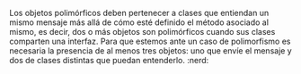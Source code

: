 Los objetos polimórficos deben pertenecer a clases que entiendan un mismo mensaje más allá de cómo esté definido el método asociado al mismo, es decir, dos o más objetos son polimórficos cuando sus clases comparten una interfaz. Para que estemos ante un caso de polimorfismo es necesaria la presencia de al menos tres objetos: uno que envíe el mensaje y dos de clases distintas que puedan entenderlo. :nerd:
